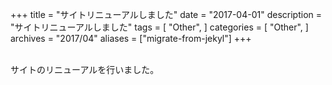 +++
title = "サイトリニューアルしました"
date = "2017-04-01"
description = "サイトリニューアルしました"
tags = [
    "Other",
]
categories = [
    "Other",
]
archives = "2017/04"
aliases = ["migrate-from-jekyl"]
+++

<br>
サイトのリニューアルを行いました。
